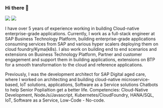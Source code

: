 ### Hi there 👋
<a href="https://twitter.com/gopal__anand"><img src="https://img.shields.io/twitter/follow/gopal__anand?label=Follow&style=social"></a>
<image src="https://www.codewars.com/users/gopalanand/badges/small"></image>

I have over 5 years of experience working in building Cloud-native enterprise-grade applications. Currently, I work as a full-stack engineer at SAP Business Technology Platform, building enterprise-grade applications consuming services from SAP and various hyper scalers deploying them on cloud foundry/Kyma(k8s). 
I also work on building end to end scenarios and extensions on Business Technology Platform, Partner and customer engagement and support them in building applications, extensions on BTP for a smooth transformation to the cloud and reference applications.

Previously, I was the development architect for SAP Digital aged care, where I worked on architecting and building cloud-native microservice-based, IoT solutions, applications, Software as a Service solutions  Chatbots to help Senior Poplialtion get a better life. 
Competencies: Cloud-Native Development, NodeJs/Javascript, Kubernetes/CloudFoundry, HANA/SQL, IoT, Software as a Service, Low-Code - No-code.
